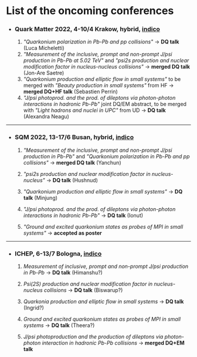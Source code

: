 # List of the oncoming conferences

- ### Quark Matter 2022, 4-10/4 Krakow, hybrid, [indico](https://indico.cern.ch/event/895086/)
  1. *"Quarkonium polarization in Pb-Pb and pp collisions"* &rarr; **DQ talk** (Luca Micheletti)
  2. *"Measurement of the inclusive, prompt and non-prompt J/psi production in Pb-Pb at 5.02 TeV"* and *"psi2s production and nuclear modification factor in nucleus-nucleus collisions"* &rarr; **merged DQ talk** (Jon-Are Saetre)
  3. *"Quarkonium production and elliptic flow in small systems"* to be merged with *"Beauty production in small systems"* from HF &rarr; **merged DQ+HF talk** (Sebastien Perrin)
  4. *"J/psi photoprod. and the prod. of dileptons via photon-photon interactions in hadronic Pb-Pb"* joint DQ/EM abstract, to be merged with *"Light hadrons and nuclei in UPC"* from UD &rarr; **DQ talk** (Alexandra Neagu)

---

- ### SQM 2022, 13-17/6 Busan, hybrid, [indico](https://sqm2022.pusan.ac.kr/)
  1. *"Measurement of the inclusive, prompt and non-prompt J/psi production in Pb-Pb"* and *"Quarkonium polarization in Pb-Pb and pp collisions"* &rarr; **merged DQ talk** (Yanchun)

  2. *"psi2s production and nuclear modification factor in nucleus-nucleus"* &rarr; **DQ talk** (Hushnud)

  3. *"Quarkonium production and elliptic flow in small systems"* &rarr; **DQ talk** (Minjung)

  4. *"J/psi photoprod. and the prod. of dileptons via photon-photon interactions in hadronic Pb-Pb"* &rarr; **DQ talk** (Ionut)

  5. *"Ground and excited quarkonium states as probes of MPI in small systems"* &rarr; **accepted as poster**

---

- ### ICHEP, 6-13/7 Bologna, [indico](https://www.ichep2022.it/)
  1. *Measurement of inclusive, prompt and non-prompt J/psi production in Pb-Pb* &rarr; **DQ talk** (Himanshu?)
  
  2. *Psi(2S) production and nuclear modification factor in nucleus-nucleus collisions* &rarr; **DQ talk** (Biswarup?)
  
  3. *Quarkonia production and elliptic flow in small systems* &rarr; **DQ talk** (Ingrid?)
  
  4. *Ground and excited quarkonium states as probes of MPI in small systems* &rarr; **DQ talk** (Theera?)
  
  5. *J/psi photoproduction and the production of dileptons via photon-photon interaction in hadronic Pb-Pb collisions* &rarr; **merged DQ+EM talk**
